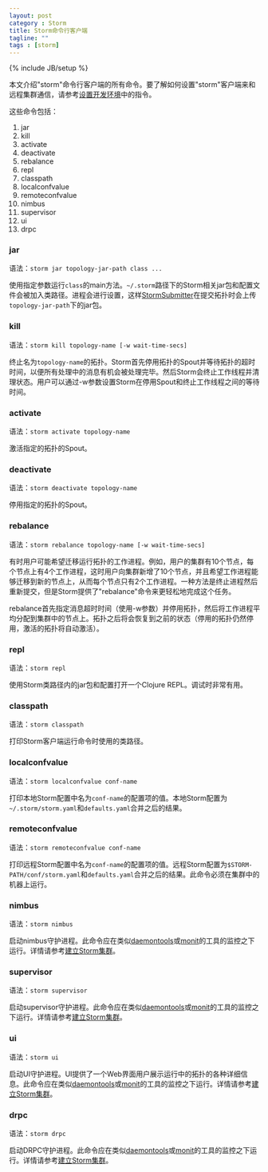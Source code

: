 ```yaml
---
layout: post
category : Storm
title: Storm命令行客户端
tagline: ""
tags : [storm]
---
```

{% include JB/setup %}

本文介绍"storm"命令行客户端的所有命令。要了解如何设置"storm"客户端来和远程集群通信，请参考[设置开发环境](setting-up-a-development-environment.html)中的指令。

这些命令包括：

1. jar
1. kill
1. activate
1. deactivate
1. rebalance
1. repl
1. classpath
1. localconfvalue
1. remoteconfvalue
1. nimbus
1. supervisor
1. ui
1. drpc

### jar

语法：`storm jar topology-jar-path class ...`

使用指定参数运行`class`的main方法。`~/.storm`路径下的Storm相关jar包和配置文件会被加入类路径。进程会进行设置，这样[StormSubmitter](/javadoc/apidocs/backtype/storm/StormSubmitter.html)在提交拓扑时会上传`topology-jar-path`下的jar包。

### kill

语法：`storm kill topology-name [-w wait-time-secs]`

终止名为`topology-name`的拓扑。Storm首先停用拓扑的Spout并等待拓扑的超时时间，以便所有处理中的消息有机会被处理完毕。然后Storm会终止工作线程并清理状态。用户可以通过-w参数设置Storm在停用Spout和终止工作线程之间的等待时间。

### activate

语法：`storm activate topology-name`

激活指定的拓扑的Spout。

### deactivate

语法：`storm deactivate topology-name`

停用指定的拓扑的Spout。

### rebalance

语法：`storm rebalance topology-name [-w wait-time-secs]`

有时用户可能希望迁移运行拓扑的工作进程。例如，用户的集群有10个节点，每个节点上有4个工作进程，这时用户向集群新增了10个节点，并且希望工作进程能够迁移到新的节点上，从而每个节点只有2个工作进程。一种方法是终止进程然后重新提交，但是Storm提供了"rebalance"命令来更轻松地完成这个任务。

rebalance首先指定消息超时时间（使用-w参数）并停用拓扑，然后将工作进程平均分配到集群中的节点上。拓扑之后将会恢复到之前的状态（停用的拓扑仍然停用，激活的拓扑将自动激活）。

### repl

语法：`storm repl`

使用Storm类路径内的jar包和配置打开一个Clojure REPL。调试时非常有用。

### classpath

语法：`storm classpath`

打印Storm客户端运行命令时使用的类路径。

### localconfvalue

语法：`storm localconfvalue conf-name`

打印本地Storm配置中名为`conf-name`的配置项的值。本地Storm配置为`~/.storm/storm.yaml`和`defaults.yaml`合并之后的结果。

### remoteconfvalue

语法：`storm remoteconfvalue conf-name`

打印远程Storm配置中名为`conf-name`的配置项的值。远程Storm配置为`$STORM-PATH/conf/storm.yaml`和`defaults.yaml`合并之后的结果。此命令必须在集群中的机器上运行。

### nimbus

语法：`storm nimbus`

启动nimbus守护进程。此命令应在类似[daemontools](http://cr.yp.to/daemontools.html)或[monit](http://mmonit.com/monit/)的工具的监控之下运行。详情请参考[建立Storm集群](Setting-up-a-Storm-cluster.html)。

### supervisor

语法：`storm supervisor`

启动supervisor守护进程。此命令应在类似[daemontools](http://cr.yp.to/daemontools.html)或[monit](http://mmonit.com/monit/)的工具的监控之下运行。详情请参考[建立Storm集群](Setting-up-a-Storm-cluster.html)。

### ui

语法：`storm ui`

启动UI守护进程。UI提供了一个Web界面用户展示运行中的拓扑的各种详细信息。此命令应在类似[daemontools](http://cr.yp.to/daemontools.html)或[monit](http://mmonit.com/monit/)的工具的监控之下运行。详情请参考[建立Storm集群](Setting-up-a-Storm-cluster.html)。

### drpc

语法：`storm drpc`

启动DRPC守护进程。此命令应在类似[daemontools](http://cr.yp.to/daemontools.html)或[monit](http://mmonit.com/monit/)的工具的监控之下运行。详情请参考[建立Storm集群](Setting-up-a-Storm-cluster.html)。
